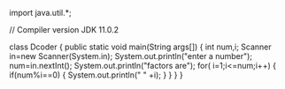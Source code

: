 import java.util.*;

 // Compiler version JDK 11.0.2

 class Dcoder
 {
   public static void main(String args[])
   { 
     int num,i;
     Scanner in=new Scanner(System.in);
    System.out.println("enter a number");
    num=in.nextInt();
    System.out.println("factors are");
    for( i=1;i<=num;i++)
    {
      if(num%i==0)
      {
        System.out.println(" " +i);
      }
    }
   }
 }
